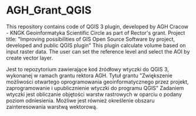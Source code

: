 # AGH_Grant_QGIS

This repository contains code of QGIS 3 plugin, developed by AGH Cracow - KNGK Geoinformatyka Scientific Circle as part of Rector's grant.
Project title: "Improving possibilities of GIS Open Source Software by project, developed and public QGIS plugin"
This plugin calculate volume based on input raster data. 
The user can set the reference level and select the AOI by create vector layer.


Jest to repozytorium zawierające kod źródłowy wtyczki do QGIS 3, wykonanej w ramach grantu rektora AGH.
Tytuł grantu "Zwiększenie możliwości otwartego oprogramowania geoinformatycznego przez projekt, zaprogramowanie i upublicznienie wtyczki do programu QGIS"
Zadaniem wtyczki jest obliczanie objętości warstw rastrowych w oparciu o podany poziom odniesienia. 
Możliwe jest również określenie obszaru zainteresowania warstwą wektorową.
